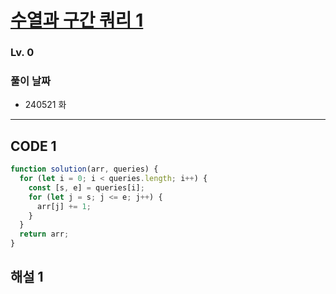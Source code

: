 # [수열과 구간 쿼리 1](https://school.programmers.co.kr/learn/courses/30/lessons/181883)

### Lv. 0

### 풀이 날짜

- 240521 화

---

## CODE 1

```javascript
function solution(arr, queries) {
  for (let i = 0; i < queries.length; i++) {
    const [s, e] = queries[i];
    for (let j = s; j <= e; j++) {
      arr[j] += 1;
    }
  }
  return arr;
}
```

## 해설 1
